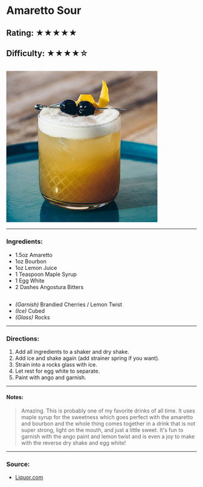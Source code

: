 # Amaretto Sour

## Rating: ★★★★★
## Difficulty: ★★★★☆

<br>

<img src="../Images/amaretto_sour.jpg" alt="" height="400">

<br>

---

### Ingredients:

* 1.5oz Amaretto
* 1oz Bourbon
* 1oz Lemon Juice
* 1 Teaspoon Maple Syrup
* 1 Egg White
* 2 Dashes Angostura Bitters
##
* *(Garnish)* Brandied Cherries / Lemon Twist
* *(Ice)* Cubed
* *(Glass)* Rocks

---

### Directions:
1. Add all ingredients to a shaker and dry shake.
2. Add ice and shake again (add strainer spring if you want).
3. Strain into a rocks glass with ice.
4. Let rest for egg white to separate.
5. Paint with ango and garnish.
---

#### Notes:
> Amazing. This is probably one of my favorite drinks of all time. It uses maple syrup for the sweetness which goes perfect with the amaretto and bourbon and the whole thing comes together in a drink that is not super strong, light on the mouth, and just a little sweet. It's fun to garnish with the ango paint and lemon twist and is even a joy to make with the reverse dry shake and egg white!

---

### Source:
* [Liquor.com](https://www.liquor.com/recipes/amaretto-sour/)